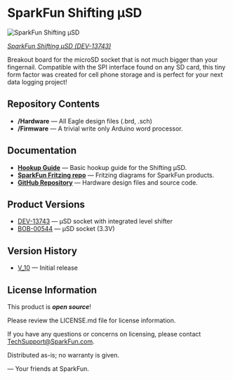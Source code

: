 SparkFun Shifting µSD
===================================
![SparkFun Shifting µSD
](https://cdn.sparkfun.com//assets/parts/3/0/6/00544-01.jpg)

[*SparkFun Shifting µSD
 (DEV-13743)*](https://www.sparkfun.com/products/13743)

 Breakout board for the microSD socket that is not much bigger than your fingernail. Compatible with the SPI interface found on any SD card, this tiny form factor was created for cell phone storage and is perfect for your next data logging project!

Repository Contents
-------------------

* **/Hardware** &mdash; All Eagle design files (.brd, .sch)
* **/Firmware** &mdash; A trivial write only Arduino word processor.

Documentation
--------------
* **[Hookup Guide](https://learn.sparkfun.com/tutorials/microsd-breakout-with-level-shifter-hookup-guide)** &mdash; Basic hookup guide for the Shifting µSD.
* **[SparkFun Fritzing repo](https://github.com/sparkfun/Fritzing_Parts)** &mdash; Fritzing diagrams for SparkFun products.
* **[GitHub Repository](https://github.com/sparkfun/Shifting_microSD)** &mdash; Hardware design files and source code.

Product Versions
----------------
* [DEV-13743](https://www.sparkfun.com/products/13743) &mdash; µSD socket with integrated level shifter
* [BOB-00544](https://www.sparkfun.com/products/544) &mdash; µSD socket (3.3V)

Version History
---------------
* [V_10](https://www.sparkfun.com/products/13743) &mdash; Initial release

License Information
-------------------

This product is _**open source**_!

Please review the LICENSE.md file for license information.

If you have any questions or concerns on licensing, please contact TechSupport@SparkFun.com.

Distributed as-is; no warranty is given.

&mdash; Your friends at SparkFun.
